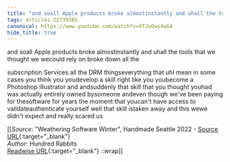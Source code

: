 ```yaml
---
title: "and soall Apple products broke almostinstantly and uhall the tools ..."
tags: articles-22739365
canonical: https://www.youtube.com/watch?v=9TJuOwy4aGA
hide_title: true
---
```


and soall Apple products broke almostinstantly and uhall the tools that we thought we wecould rely on broke down all the

subscription Services all the DRM thingseverything that uhI mean in some cases you think you youdevelop a skill right like you youbecome a Photoshop illustrator and andsuddenly that skill that you thought youhad was actually entirely owned bysomeone andeven though we've been paying for thesoftware for years the moment that youcan't have access to validateauthenticate yourself well that skill istaken away and this wewe didn't expect and really scared us


[[_Source_: "Weathering Software Winter", Handmade Seattle 2022 - [Source URL](https://www.youtube.com/watch?v=9TJuOwy4aGA){:target="_blank"}<br>
_Author_: Hundred Rabbits<br>
[Readwise URL](https://readwise.io/open/446967979){:target="_blank"}
::wrap]]